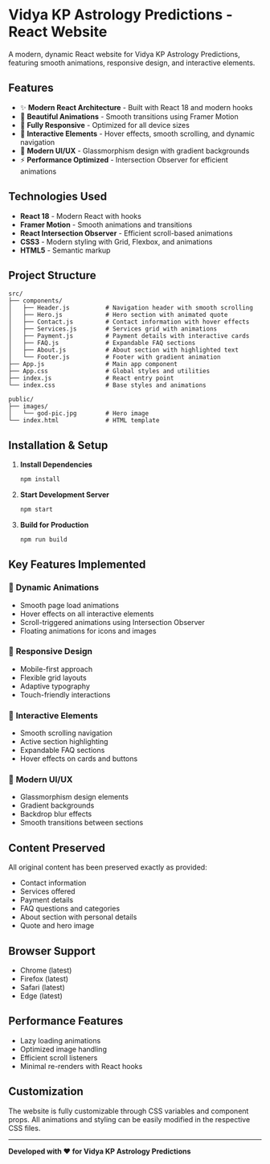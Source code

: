 # Vidya KP Astrology Predictions - React Website

A modern, dynamic React website for Vidya KP Astrology Predictions, featuring smooth animations, responsive design, and interactive elements.

## Features

- ✨ **Modern React Architecture** - Built with React 18 and modern hooks
- 🎨 **Beautiful Animations** - Smooth transitions using Framer Motion
- 📱 **Fully Responsive** - Optimized for all device sizes
- 🎯 **Interactive Elements** - Hover effects, smooth scrolling, and dynamic navigation
- 🌟 **Modern UI/UX** - Glassmorphism design with gradient backgrounds
- ⚡ **Performance Optimized** - Intersection Observer for efficient animations

## Technologies Used

- **React 18** - Modern React with hooks
- **Framer Motion** - Smooth animations and transitions
- **React Intersection Observer** - Efficient scroll-based animations
- **CSS3** - Modern styling with Grid, Flexbox, and animations
- **HTML5** - Semantic markup

## Project Structure

```
src/
├── components/
│   ├── Header.js          # Navigation header with smooth scrolling
│   ├── Hero.js            # Hero section with animated quote
│   ├── Contact.js         # Contact information with hover effects
│   ├── Services.js        # Services grid with animations
│   ├── Payment.js         # Payment details with interactive cards
│   ├── FAQ.js             # Expandable FAQ sections
│   ├── About.js           # About section with highlighted text
│   └── Footer.js          # Footer with gradient animation
├── App.js                 # Main app component
├── App.css                # Global styles and utilities
├── index.js               # React entry point
└── index.css              # Base styles and animations

public/
├── images/
│   └── god-pic.jpg        # Hero image
└── index.html             # HTML template
```

## Installation & Setup

1. **Install Dependencies**
   ```bash
   npm install
   ```

2. **Start Development Server**
   ```bash
   npm start
   ```

3. **Build for Production**
   ```bash
   npm run build
   ```

## Key Features Implemented

### 🎨 **Dynamic Animations**
- Smooth page load animations
- Hover effects on all interactive elements
- Scroll-triggered animations using Intersection Observer
- Floating animations for icons and images

### 📱 **Responsive Design**
- Mobile-first approach
- Flexible grid layouts
- Adaptive typography
- Touch-friendly interactions

### 🎯 **Interactive Elements**
- Smooth scrolling navigation
- Active section highlighting
- Expandable FAQ sections
- Hover effects on cards and buttons

### 🌟 **Modern UI/UX**
- Glassmorphism design elements
- Gradient backgrounds
- Backdrop blur effects
- Smooth transitions between sections

## Content Preserved

All original content has been preserved exactly as provided:
- Contact information
- Services offered
- Payment details
- FAQ questions and categories
- About section with personal details
- Quote and hero image

## Browser Support

- Chrome (latest)
- Firefox (latest)
- Safari (latest)
- Edge (latest)

## Performance Features

- Lazy loading animations
- Optimized image handling
- Efficient scroll listeners
- Minimal re-renders with React hooks

## Customization

The website is fully customizable through CSS variables and component props. All animations and styling can be easily modified in the respective CSS files.

---

**Developed with ❤️ for Vidya KP Astrology Predictions**



